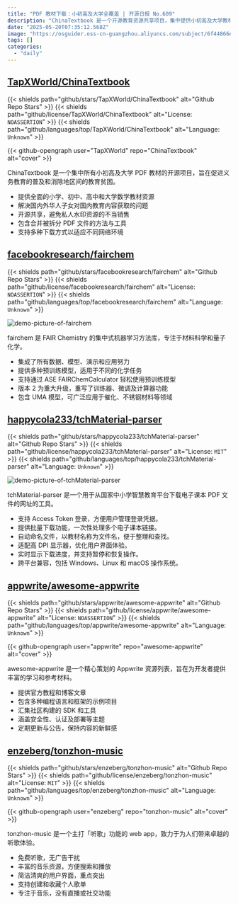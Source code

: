 ```yaml
---
title: "PDF 教材下载：小初高及大学全覆盖 | 开源日报 No.609"
description: "ChinaTextbook 是一个开源教育资源共享项目，集中提供小初高及大学教材 PDF，旨在消除教育贫困、促进教育公平，支持多种下载方式并避免水印销售。"
date: "2025-05-20T07:35:12.568Z"
image: "https://osguider.oss-cn-guangzhou.aliyuncs.com/subject/6f44866eb1dfe8ab6b280067b124dfcc.png"
tags: []
categories:
  - "daily"
---
```


## [TapXWorld/ChinaTextbook](https://github.com/TapXWorld/ChinaTextbook)

{{< shields path="github/stars/TapXWorld/ChinaTextbook" alt="Github Repo Stars" >}} {{< shields path="github/license/TapXWorld/ChinaTextbook" alt="License: `NOASSERTION`" >}} {{< shields path="github/languages/top/TapXWorld/ChinaTextbook" alt="Language: `Unknown`" >}}

{{< github-opengraph user="TapXWorld" repo="ChinaTextbook" alt="cover" >}}

ChinaTextbook 是一个集中所有小初高及大学 PDF 教材的开源项目，旨在促进义务教育的普及和消除地区间的教育贫困。

- 提供全面的小学、初中、高中和大学数学教材资源
- 解决国内外华人子女对国内教育内容获取的问题
- 开源共享，避免私人水印资源的不当销售
- 包含合并被拆分 PDF 文件的方法与工具
- 支持多种下载方式以适应不同网络环境
  
## [facebookresearch/fairchem](https://github.com/facebookresearch/fairchem)

{{< shields path="github/stars/facebookresearch/fairchem" alt="Github Repo Stars" >}} {{< shields path="github/license/facebookresearch/fairchem" alt="License: `NOASSERTION`" >}} {{< shields path="github/languages/top/facebookresearch/fairchem" alt="Language: `Unknown`" >}}

![demo-picture-of-fairchem](https://static.osguider.com/subject/github/facebookresearch/fairchem/2221a891facfe186654c0790b4031bc5.png)

fairchem 是 FAIR Chemistry 的集中式机器学习方法库，专注于材料科学和量子化学。

- 集成了所有数据、模型、演示和应用努力
- 提供多种预训练模型，适用于不同的化学任务
- 支持通过 ASE FAIRChemCalculator 轻松使用预训练模型
- 版本 2 为重大升级，重写了训练器、微调及计算器功能
- 包含 UMA 模型，可广泛应用于催化、不锈钢材料等领域
  
## [happycola233/tchMaterial-parser](https://github.com/happycola233/tchMaterial-parser)

{{< shields path="github/stars/happycola233/tchMaterial-parser" alt="Github Repo Stars" >}} {{< shields path="github/license/happycola233/tchMaterial-parser" alt="License: `MIT`" >}} {{< shields path="github/languages/top/happycola233/tchMaterial-parser" alt="Language: `Unknown`" >}}

![demo-picture-of-tchMaterial-parser](https://static.osguider.com/subject/github/happycola233/tchMaterial-parser/290b042a9ef17d710aad34f8eed6a257.png)

tchMaterial-parser 是一个用于从国家中小学智慧教育平台下载电子课本 PDF 文件的网址的工具。

- 支持 Access Token 登录，方便用户管理登录凭据。
- 提供批量下载功能，一次性处理多个电子课本链接。
- 自动命名文件，以教材名称为文件名，便于整理和查找。
- 适配高 DPI 显示器，优化用户界面体验。
- 实时显示下载进度，并支持暂停和恢复操作。
- 跨平台兼容，包括 Windows、Linux 和 macOS 操作系统。
  
## [appwrite/awesome-appwrite](https://github.com/appwrite/awesome-appwrite)

{{< shields path="github/stars/appwrite/awesome-appwrite" alt="Github Repo Stars" >}} {{< shields path="github/license/appwrite/awesome-appwrite" alt="License: `NOASSERTION`" >}} {{< shields path="github/languages/top/appwrite/awesome-appwrite" alt="Language: `Unknown`" >}}

{{< github-opengraph user="appwrite" repo="awesome-appwrite" alt="cover" >}}

awesome-appwrite 是一个精心策划的 Appwrite 资源列表，旨在为开发者提供丰富的学习和参考材料。

- 提供官方教程和博客文章
- 包含多种编程语言和框架的示例项目
- 汇集社区构建的 SDK 和工具
- 涵盖安全性、认证及部署等主题
- 定期更新与公告，保持内容的新鲜感
  
## [enzeberg/tonzhon-music](https://github.com/enzeberg/tonzhon-music)

{{< shields path="github/stars/enzeberg/tonzhon-music" alt="Github Repo Stars" >}} {{< shields path="github/license/enzeberg/tonzhon-music" alt="License: `MIT`" >}} {{< shields path="github/languages/top/enzeberg/tonzhon-music" alt="Language: `Unknown`" >}}

{{< github-opengraph user="enzeberg" repo="tonzhon-music" alt="cover" >}}

tonzhon-music 是一个主打「听歌」功能的 web app，致力于为人们带来卓越的听歌体验。

- 免费听歌，无广告干扰
- 丰富的音乐资源，方便搜索和播放
- 简洁清爽的用户界面，重点突出
- 支持创建和收藏个人歌单
- 专注于音乐，没有直播或社交功能
  
